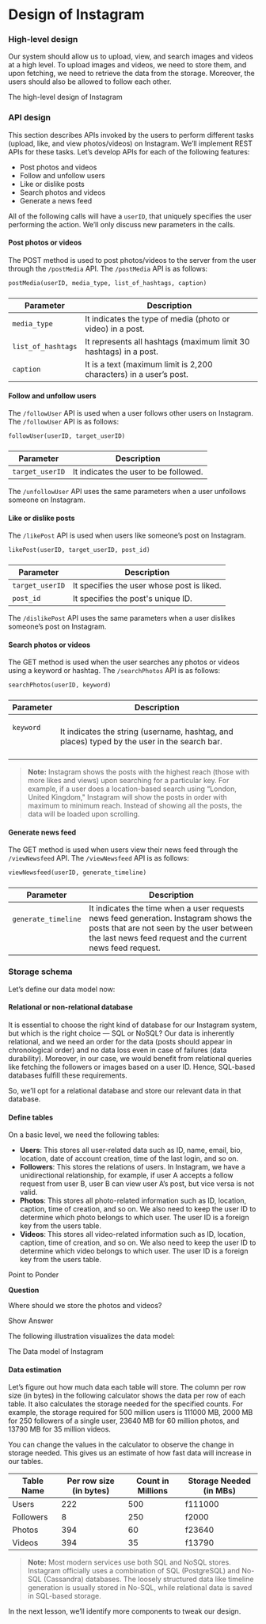 # Design of Instagram

### High-level design <a href="#high-level-design-0" id="high-level-design-0"></a>

Our system should allow us to upload, view, and search images and videos at a high level. To upload images and videos, we need to store them, and upon fetching, we need to retrieve the data from the storage. Moreover, the users should also be allowed to follow each other.

The high-level design of Instagram

### API design <a href="#api-design-0" id="api-design-0"></a>

This section describes APIs invoked by the users to perform different tasks (upload, like, and view photos/videos) on Instagram. We’ll implement REST APIs for these tasks. Let’s develop APIs for each of the following features:

* Post photos and videos
* Follow and unfollow users
* Like or dislike posts
* Search photos and videos
* Generate a news feed

All of the following calls will have a `userID`, that uniquely specifies the user performing the action. We’ll only discuss new parameters in the calls.

#### Post photos or videos <a href="#post-photos-or-videos-1" id="post-photos-or-videos-1"></a>

The POST method is used to post photos/videos to the server from the user through the `/postMedia` API. The `/postMedia` API is as follows:

```
postMedia(userID, media_type, list_of_hashtags, caption)
```

###

| **Parameter**      | **Description**                                                    |
| ------------------ | ------------------------------------------------------------------ |
| `media_type`       | It indicates the type of media (photo or video) in a post.         |
| `list_of_hashtags` | It represents all hashtags (maximum limit 30 hashtags) in a post.  |
| `caption`          | It is a text (maximum limit is 2,200 characters) in a user’s post. |

#### Follow and unfollow users <a href="#follow-and-unfollow-users-0" id="follow-and-unfollow-users-0"></a>

The `/followUser` API is used when a user follows other users on Instagram. The `/followUser` API is as follows:

```
followUser(userID, target_userID)
```

###

| **Parameter**   | **Description**                       |
| --------------- | ------------------------------------- |
| `target_userID` | It indicates the user to be followed. |

The `/unfollowUser` API uses the same parameters when a user unfollows someone on Instagram.

#### Like or dislike posts <a href="#like-or-dislike-posts-0" id="like-or-dislike-posts-0"></a>

The `/likePost` API is used when users like someone’s post on Instagram.

```
likePost(userID, target_userID, post_id)
```

###

| **Parameter**   | **Description**                            |
| --------------- | ------------------------------------------ |
| `target_userID` | It specifies the user whose post is liked. |
| `post_id`       | It specifies the post's unique ID.         |

The `/dislikePost` API uses the same parameters when a user dislikes someone’s post on Instagram.

#### Search photos or videos <a href="#search-photos-or-videos-0" id="search-photos-or-videos-0"></a>

The GET method is used when the user searches any photos or videos using a keyword or hashtag. The `/searchPhotos` API is as follows:

```
searchPhotos(userID, keyword)
```

###

| **Parameter**                          | **Description**                                                                              |
| -------------------------------------- | -------------------------------------------------------------------------------------------- |
| <p><code>keyword</code></p><p><br></p> | It indicates the string (username, hashtag, and places) typed by the user in the search bar. |

> **Note:** Instagram shows the posts with the highest reach (those with more likes and views) upon searching for a particular key. For example, if a user does a location-based search using “London, United Kingdom," Instagram will show the posts in order with maximum to minimum reach. Instead of showing all the posts, the data will be loaded upon scrolling.

#### Generate news feed <a href="#generate-news-feed-0" id="generate-news-feed-0"></a>

The GET method is used when users view their news feed through the `/viewNewsfeed` API. The `/viewNewsfeed` API is as follows:

```
viewNewsfeed(userID, generate_timeline)
```

###

| **Parameter**                                    | **Description**                                                                                                                                                                                |
| ------------------------------------------------ | ---------------------------------------------------------------------------------------------------------------------------------------------------------------------------------------------- |
| <p><code>generate_timeline</code></p><p><br></p> | It indicates the time when a user requests news feed generation. Instagram shows the posts that are not seen by the user between the last news feed request and the current news feed request. |

### Storage schema <a href="#storage-schema-0" id="storage-schema-0"></a>

Let’s define our data model now:

#### Relational or non-relational database <a href="#relational-or-non-relational-database-1" id="relational-or-non-relational-database-1"></a>

It is essential to choose the right kind of database for our Instagram system, but which is the right choice — SQL or NoSQL? Our data is inherently relational, and we need an order for the data (posts should appear in chronological order) and no data loss even in case of failures (data durability). Moreover, in our case, we would benefit from relational queries like fetching the followers or images based on a user ID. Hence, SQL-based databases fulfill these requirements.

So, we’ll opt for a relational database and store our relevant data in that database.

#### Define tables <a href="#define-tables-2" id="define-tables-2"></a>

On a basic level, we need the following tables:

* **Users**: This stores all user-related data such as ID, name, email, bio, location, date of account creation, time of the last login, and so on.
* **Followers**: This stores the relations of users. In Instagram, we have a unidirectional relationship, for example, if user A accepts a follow request from user B, user B can view user A’s post, but vice versa is not valid.
* **Photos**: This stores all photo-related information such as ID, location, caption, time of creation, and so on. We also need to keep the user ID to determine which photo belongs to which user. The user ID is a foreign key from the users table.
* **Videos**: This stores all video-related information such as ID, location, caption, time of creation, and so on. We also need to keep the user ID to determine which video belongs to which user. The user ID is a foreign key from the users table.

Point to Ponder

**Question**

Where should we store the photos and videos?

Show Answer

The following illustration visualizes the data model:

The Data model of Instagram

#### Data estimation <a href="#data-estimation-0" id="data-estimation-0"></a>

Let’s figure out how much data each table will store. The column per row size (in bytes) in the following calculator shows the data per row of each table. It also calculates the storage needed for the specified counts. For example, the storage required for 500 million users is 111000 MB, 2000 MB for 250 followers of a single user, 23640 MB for 60 million photos, and 13790 MB for 35 million videos.

You can change the values in the calculator to observe the change in storage needed. This gives us an estimate of how fast data will increase in our tables.



| Table Name | Per row size (in bytes) | Count in Millions | Storage Needed (in MBs) |
| ---------- | ----------------------- | ----------------- | ----------------------- |
| Users      | 222                     | 500               | f111000                 |
| Followers  | 8                       | 250               | f2000                   |
| Photos     | 394                     | 60                | f23640                  |
| Videos     | 394                     | 35                | f13790                  |

> **Note:** Most modern services use both SQL and NoSQL stores. Instagram officially uses a combination of SQL (PostgreSQL) and No-SQL (Cassandra) databases. The loosely structured data like timeline generation is usually stored in No-SQL, while relational data is saved in SQL-based storage.

In the next lesson, we’ll identify more components to tweak our design.
